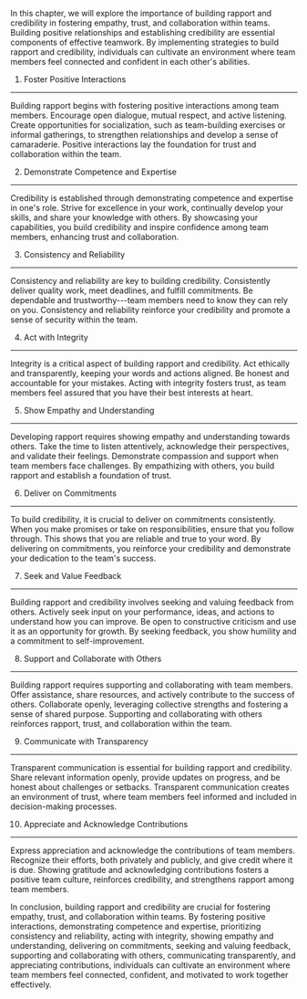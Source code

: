 
In this chapter, we will explore the importance of building rapport and credibility in fostering empathy, trust, and collaboration within teams. Building positive relationships and establishing credibility are essential components of effective teamwork. By implementing strategies to build rapport and credibility, individuals can cultivate an environment where team members feel connected and confident in each other's abilities.

1. Foster Positive Interactions
-------------------------------

Building rapport begins with fostering positive interactions among team members. Encourage open dialogue, mutual respect, and active listening. Create opportunities for socialization, such as team-building exercises or informal gatherings, to strengthen relationships and develop a sense of camaraderie. Positive interactions lay the foundation for trust and collaboration within the team.

2. Demonstrate Competence and Expertise
---------------------------------------

Credibility is established through demonstrating competence and expertise in one's role. Strive for excellence in your work, continually develop your skills, and share your knowledge with others. By showcasing your capabilities, you build credibility and inspire confidence among team members, enhancing trust and collaboration.

3. Consistency and Reliability
------------------------------

Consistency and reliability are key to building credibility. Consistently deliver quality work, meet deadlines, and fulfill commitments. Be dependable and trustworthy---team members need to know they can rely on you. Consistency and reliability reinforce your credibility and promote a sense of security within the team.

4. Act with Integrity
---------------------

Integrity is a critical aspect of building rapport and credibility. Act ethically and transparently, keeping your words and actions aligned. Be honest and accountable for your mistakes. Acting with integrity fosters trust, as team members feel assured that you have their best interests at heart.

5. Show Empathy and Understanding
---------------------------------

Developing rapport requires showing empathy and understanding towards others. Take the time to listen attentively, acknowledge their perspectives, and validate their feelings. Demonstrate compassion and support when team members face challenges. By empathizing with others, you build rapport and establish a foundation of trust.

6. Deliver on Commitments
-------------------------

To build credibility, it is crucial to deliver on commitments consistently. When you make promises or take on responsibilities, ensure that you follow through. This shows that you are reliable and true to your word. By delivering on commitments, you reinforce your credibility and demonstrate your dedication to the team's success.

7. Seek and Value Feedback
--------------------------

Building rapport and credibility involves seeking and valuing feedback from others. Actively seek input on your performance, ideas, and actions to understand how you can improve. Be open to constructive criticism and use it as an opportunity for growth. By seeking feedback, you show humility and a commitment to self-improvement.

8. Support and Collaborate with Others
--------------------------------------

Building rapport requires supporting and collaborating with team members. Offer assistance, share resources, and actively contribute to the success of others. Collaborate openly, leveraging collective strengths and fostering a sense of shared purpose. Supporting and collaborating with others reinforces rapport, trust, and collaboration within the team.

9. Communicate with Transparency
--------------------------------

Transparent communication is essential for building rapport and credibility. Share relevant information openly, provide updates on progress, and be honest about challenges or setbacks. Transparent communication creates an environment of trust, where team members feel informed and included in decision-making processes.

10. Appreciate and Acknowledge Contributions
--------------------------------------------

Express appreciation and acknowledge the contributions of team members. Recognize their efforts, both privately and publicly, and give credit where it is due. Showing gratitude and acknowledging contributions fosters a positive team culture, reinforces credibility, and strengthens rapport among team members.

In conclusion, building rapport and credibility are crucial for fostering empathy, trust, and collaboration within teams. By fostering positive interactions, demonstrating competence and expertise, prioritizing consistency and reliability, acting with integrity, showing empathy and understanding, delivering on commitments, seeking and valuing feedback, supporting and collaborating with others, communicating transparently, and appreciating contributions, individuals can cultivate an environment where team members feel connected, confident, and motivated to work together effectively.
